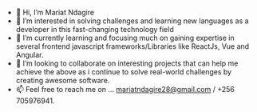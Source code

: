 - 👋 Hi, I’m Mariat Ndagire
- 👀 I’m interested in solving challenges and learning new languages as a developer in this fast-changing technology field
- 🌱 I’m currently learning and focusing much on gaining expertise in several frontend javascript frameworks/Libraries like ReactJs, Vue and Angular.
- 💞️ I’m looking to collaborate on interesting projects that can help me achieve the above as i continue to solve real-world challenges by creating awesome software.
- 📫 Feel free to reach me on ... mariatndagire28@gmail.com / +256 705976941.

<!---
Mariat28/Mariat28 is a ✨ special ✨ repository because its `README.md` (this file) appears on your GitHub profile.
You can click the Preview link to take a look at your changes.
--->
